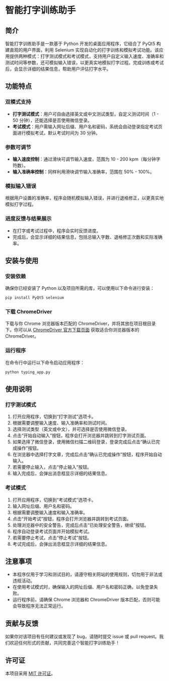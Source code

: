 # 智能打字训练助手

## 简介
智能打字训练助手是一款基于 Python 开发的桌面应用程序，它结合了 PyQt5 构建直观的用户界面，利用 Selenium 实现自动化的打字训练和模拟考试功能。该应用提供两种模式：打字测试模式和考试模式，支持用户自定义输入速度、准确率和测试时间等参数，还可模拟输入错误，以更真实地模拟打字过程。完成训练或考试后，会显示详细的结果信息，帮助用户评估打字水平。

## 功能特点
### 双模式支持
- **打字测试模式**：用户可自由选择英文或中文测试类型，自定义测试时间（1 - 50 分钟），还能选择是否使用微信登录。
- **考试模式**：用户需输入网址后缀、用户名和密码，系统会自动登录指定考试页面进行模拟考试，默认考试时间为 30 分钟。

### 参数可调节
- **输入速度控制**：通过滑块可调节输入速度，范围为 10 - 200 kpm（每分钟字符数）。
- **输入准确率控制**：同样利用滑块调节输入准确率，范围在 50% - 100%。

### 模拟输入错误
根据用户设置的准确率，程序会随机模拟输入错误，并进行退格修正，以更真实地模拟打字过程。

### 进度反馈与结果展示
- 在打字或考试过程中，程序会实时反馈进度。
- 完成后，会显示详细的结果信息，包括总输入字数、退格修正次数和实际准确率。

## 安装与使用
### 安装依赖
确保你已经安装了 Python 以及项目所需的库，可以使用以下命令进行安装：
```bash
pip install PyQt5 selenium
```

### 下载 ChromeDriver
下载与你 Chrome 浏览器版本匹配的 ChromeDriver，并将其放在项目根目录下。你可以从 [ChromeDriver 官方下载页面](https://sites.google.com/chromium.org/driver/) 获取适合你浏览器版本的 ChromeDriver。

### 运行程序
在命令行中运行以下命令启动应用程序：
```bash
python typing_app.py
```

## 使用说明
### 打字测试模式
1. 打开应用程序，切换到“打字测试”选项卡。
2. 根据需要调整输入速度、输入准确率和测试时间。
3. 选择测试类型（英文或中文），并可选择是否使用微信登录。
4. 点击“开始自动输入”按钮，程序会打开浏览器并跳转到打字测试页面。
5. 如果选择了微信登录，使用微信扫描二维码登录，登录完成后点击“确认已完成操作”按钮。
6. 在浏览器中选择打字文章，完成后点击“确认已完成操作”按钮，程序开始自动输入。
7. 若需要停止输入，点击“停止输入”按钮。
8. 输入完成后，会弹出消息框显示详细的结果信息。

### 考试模式
1. 打开应用程序，切换到“考试模式”选项卡。
2. 输入网址后缀、用户名和密码。
3. 根据需要调整输入速度和输入准确率。
4. 点击“开始考试”按钮，程序会打开浏览器并跳转到考试页面。
5. 处理浏览器中的安全警告，完成后点击“已处理安全警告，继续”按钮。
6. 程序自动登录考试页面并开始模拟考试。
7. 若需要停止考试，点击“停止考试”按钮。
8. 考试完成后，会弹出消息框显示详细的结果信息。

## 注意事项
- 本程序仅用于学习和测试目的，请遵守相关网站的使用规则，切勿用于非法或违规活动。
- 在使用考试模式时，确保输入的网址后缀、用户名和密码正确，以免登录失败。
- 运行程序前，请确保 Chrome 浏览器和 ChromeDriver 版本匹配，否则可能会导致程序无法正常运行。

## 贡献与反馈
如果你对该项目有任何建议或发现了 bug，请随时提交 issue 或 pull request。我们欢迎任何形式的贡献，共同完善这个智能打字训练助手！

## 许可证
本项目采用 [MIT 许可证](LICENSE)。
